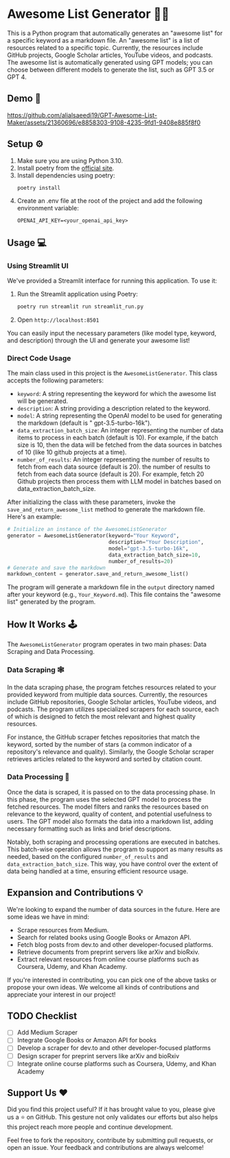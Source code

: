 # Awesome List Generator 📜✨

This is a Python program that automatically generates an "awesome list" for a specific
keyword as a markdown file. An "awesome list" is a list of resources related to a
specific topic. Currently, the resources include GitHub projects, Google Scholar
articles, YouTube videos, and podcasts. The awesome list is automatically generated
using GPT models; you can choose between different models to generate the list, such as
GPT 3.5 or GPT 4.

## Demo 🎥

https://github.com/alialsaeedi19/GPT-Awesome-List-Maker/assets/21360696/e8858303-9108-4235-9fd1-9408e885f8f0

## Setup ⚙️

1. Make sure you are using Python 3.10.
2. Install poetry from the [official site](https://python-poetry.org/docs/#installation).
3. Install dependencies using poetry:
    ```bash
    poetry install
    ```
4. Create an .env file at the root of the project and add the following environment variable:
    ```
    OPENAI_API_KEY=<your_openai_api_key>
    ```

## Usage 💻

### Using Streamlit UI

We've provided a Streamlit interface for running this application. To use it:

1. Run the Streamlit application using Poetry:
    ```bash
    poetry run streamlit run streamlit_run.py
    ```

2. Open `http://localhost:8501`

You can easily input the necessary parameters (like model type, keyword, and description) through the UI and generate
your awesome list!

### Direct Code Usage

The main class used in this project is the `AwesomeListGenerator`. This class accepts the following parameters:

- `keyword`: A string representing the keyword for which the awesome list will be generated.
- `description`: A string providing a description related to the keyword.
- `model`: A string representing the OpenAI model to be used for generating the markdown (default is "
  gpt-3.5-turbo-16k").
- `data_extraction_batch_size`: An integer representing the number of data items to process in each batch (default is
  10). For example, if the batch size is 10, then the data will be fetched from the data sources in batches of 10 (like
  10 github projects at a time).
- `number_of_results`: An integer representing the number of results to fetch from each data source (default is 20). the
  number of results to fetch from each data source (default is 20). For example, fetch 20 Github projects then process
  them with LLM model in batches based on data_extraction_batch_size.

After initializing the class with these parameters, invoke the `save_and_return_awesome_list` method to generate the
markdown file. Here's an example:

```python
# Initialize an instance of the AwesomeListGenerator
generator = AwesomeListGenerator(keyword="Your Keyword",
                                 description="Your Description",
                                 model="gpt-3.5-turbo-16k",
                                 data_extraction_batch_size=10,
                                 number_of_results=20)
# Generate and save the markdown
markdown_content = generator.save_and_return_awesome_list()
```

The program will generate a markdown file in the `output` directory named after your keyword (e.g., `Your_Keyword.md`).
This file contains the "awesome list" generated by the program.

## How It Works 🕹️

The `AwesomeListGenerator` program operates in two main phases: Data Scraping and Data Processing.

### Data Scraping 🕸️

In the data scraping phase, the program fetches resources related to your provided keyword from multiple data sources.
Currently, the resources include GitHub repositories, Google Scholar articles, YouTube videos, and podcasts. The program
utilizes specialized scrapers for each source, each of which is designed to fetch the most relevant and highest quality
resources.

For instance, the GitHub scraper fetches repositories that match the keyword, sorted by the number of stars (a common
indicator of a repository's relevance and quality). Similarly, the Google Scholar scraper retrieves articles related to
the keyword and sorted by citation count.

### Data Processing 🧠

Once the data is scraped, it is passed on to the data processing phase. In this phase, the program uses the selected GPT
model to process the fetched resources. The model filters and ranks the resources based on relevance to the keyword,
quality of content, and potential usefulness to users. The GPT model also formats the data into a markdown list, adding
necessary formatting such as links and brief descriptions.

Notably, both scraping and processing operations are executed in batches. This batch-wise operation allows the program
to support as many results as needed, based on the configured `number_of_results` and `data_extraction_batch_size`. This
way, you have control over the extent of data being handled at a time, ensuring efficient resource usage.

## Expansion and Contributions 💡

We're looking to expand the number of data sources in the future. Here are some ideas we have in mind:

- Scrape resources from Medium.
- Search for related books using Google Books or Amazon API.
- Fetch blog posts from dev.to and other developer-focused platforms.
- Retrieve documents from preprint servers like arXiv and bioRxiv.
- Extract relevant resources from online course platforms such as Coursera, Udemy, and Khan Academy.

If you're interested in contributing, you can pick one of the above tasks or propose your own ideas. We welcome all
kinds of contributions and appreciate your interest in our project!

## TODO Checklist

- [ ] Add Medium Scraper
- [ ] Integrate Google Books or Amazon API for books
- [ ] Develop a scraper for dev.to and other developer-focused platforms
- [ ] Design scraper for preprint servers like arXiv and bioRxiv
- [ ] Integrate online course platforms such as Coursera, Udemy, and Khan Academy

## Support Us ❤️

Did you find this project useful? If it has brought value to you, please give us a ⭐ on GitHub. This gesture not only
validates our efforts but also helps this project reach more people and continue development.

Feel free to fork the repository, contribute by submitting pull requests, or open an issue. Your feedback and
contributions are always welcome!
